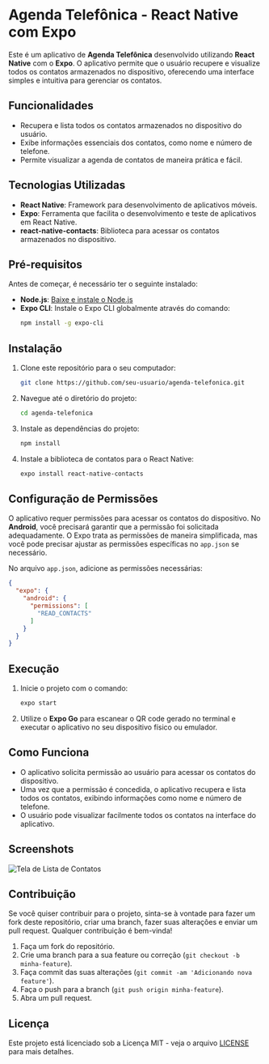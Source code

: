 # Agenda Telefônica - React Native com Expo

Este é um aplicativo de **Agenda Telefônica** desenvolvido utilizando **React Native** com o **Expo**. O aplicativo permite que o usuário recupere e visualize todos os contatos armazenados no dispositivo, oferecendo uma interface simples e intuitiva para gerenciar os contatos.

## Funcionalidades

- Recupera e lista todos os contatos armazenados no dispositivo do usuário.
- Exibe informações essenciais dos contatos, como nome e número de telefone.
- Permite visualizar a agenda de contatos de maneira prática e fácil.

## Tecnologias Utilizadas

- **React Native**: Framework para desenvolvimento de aplicativos móveis.
- **Expo**: Ferramenta que facilita o desenvolvimento e teste de aplicativos em React Native.
- **react-native-contacts**: Biblioteca para acessar os contatos armazenados no dispositivo.

## Pré-requisitos

Antes de começar, é necessário ter o seguinte instalado:

- **Node.js**: [Baixe e instale o Node.js](https://nodejs.org/)
- **Expo CLI**: Instale o Expo CLI globalmente através do comando:
  ```bash
  npm install -g expo-cli
  ```

## Instalação

1. Clone este repositório para o seu computador:
   ```bash
   git clone https://github.com/seu-usuario/agenda-telefonica.git
   ```
   
2. Navegue até o diretório do projeto:
   ```bash
   cd agenda-telefonica
   ```

3. Instale as dependências do projeto:
   ```bash
   npm install
   ```

4. Instale a biblioteca de contatos para o React Native:
   ```bash
   expo install react-native-contacts
   ```

## Configuração de Permissões

O aplicativo requer permissões para acessar os contatos do dispositivo. No **Android**, você precisará garantir que a permissão foi solicitada adequadamente. O Expo trata as permissões de maneira simplificada, mas você pode precisar ajustar as permissões específicas no `app.json` se necessário.

No arquivo `app.json`, adicione as permissões necessárias:

```json
{
  "expo": {
    "android": {
      "permissions": [
        "READ_CONTACTS"
      ]
    }
  }
}
```

## Execução

1. Inicie o projeto com o comando:
   ```bash
   expo start
   ```

2. Utilize o **Expo Go** para escanear o QR code gerado no terminal e executar o aplicativo no seu dispositivo físico ou emulador.

## Como Funciona

- O aplicativo solicita permissão ao usuário para acessar os contatos do dispositivo.
- Uma vez que a permissão é concedida, o aplicativo recupera e lista todos os contatos, exibindo informações como nome e número de telefone.
- O usuário pode visualizar facilmente todos os contatos na interface do aplicativo.

## Screenshots

![Tela de Lista de Contatos](https://via.placeholder.com/300x500.png)

## Contribuição

Se você quiser contribuir para o projeto, sinta-se à vontade para fazer um fork deste repositório, criar uma branch, fazer suas alterações e enviar um pull request. Qualquer contribuição é bem-vinda!

1. Faça um fork do repositório.
2. Crie uma branch para a sua feature ou correção (`git checkout -b minha-feature`).
3. Faça commit das suas alterações (`git commit -am 'Adicionando nova feature'`).
4. Faça o push para a branch (`git push origin minha-feature`).
5. Abra um pull request.

## Licença

Este projeto está licenciado sob a Licença MIT - veja o arquivo [LICENSE](LICENSE) para mais detalhes.
```

